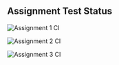 ## Assignment Test Status

![Assignment 1 CI](https://github.com/Charles702/c756-exer/actions/workflows/ci-a1.yml/badge.svg)

![Assignment 2 CI](https://github.com/Charles702/c756-exer/actions/workflows/ci-a2.yml/badge.svg)

![Assignment 3 CI](https://github.com/Charles702/c756-exer/actions/workflows/ci-a3.yml/badge.svg)
